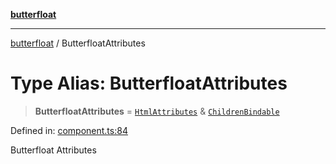 [**butterfloat**](../README.md)

***

[butterfloat](../globals.md) / ButterfloatAttributes

# Type Alias: ButterfloatAttributes

> **ButterfloatAttributes** = [`HtmlAttributes`](HtmlAttributes.md) & [`ChildrenBindable`](../interfaces/ChildrenBindable.md)

Defined in: [component.ts:84](https://github.com/WorldMaker/butterfloat/blob/f0f5f6205e72911354af687f4fb1c543d3ebd586/component.ts#L84)

Butterfloat Attributes
